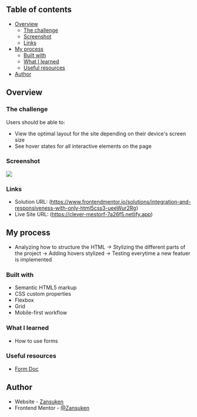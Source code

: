 ## Table of contents

- [Overview](#overview)
  - [The challenge](#the-challenge)
  - [Screenshot](#screenshot)
  - [Links](#links)
- [My process](#my-process)
  - [Built with](#built-with)
  - [What I learned](#what-i-learned)
  - [Useful resources](#useful-resources)
- [Author](#author)

## Overview

### The challenge

Users should be able to:

- View the optimal layout for the site depending on their device's screen size
- See hover states for all interactive elements on the page

### Screenshot

![](https://i.imgur.com/pevf052.png)

### Links

- Solution URL: (https://www.frontendmentor.io/solutions/integration-and-responsiveness-with-only-html5css3-ueeWur2Rg)
- Live Site URL: (https://clever-mestorf-7a26f5.netlify.app)

## My process

- Analyzing how to structure the HTML -> Stylizing the different parts of the project -> Adding hovers stylized -> Testing everytime a new featuer is implemented

### Built with

- Semantic HTML5 markup
- CSS custom properties
- Flexbox
- Grid
- Mobile-first workflow

### What I learned

- How to use forms

### Useful resources

- [Form Doc](https://developer.mozilla.org/en-US/docs/Web/HTML/Element/form)

## Author

- Website - [Zansuken](https://github.com/Zansuken)
- Frontend Mentor - [@Zansuken](https://www.frontendmentor.io/profile/Zansuken)
